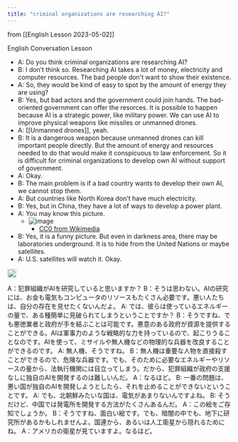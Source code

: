 ```yaml
---
title: "criminal organizations are researching AI?"
---
```


from [[English Lesson 2023-05-02]]

English Conversation Lesson
- A: Do you think criminal organizations are researching AI?
- B: I don’t think so. Researching AI takes a lot of money, electricity and computer resources. The bad people don't want to show their existence.
- A: So, they would be kind of easy to spot by the amount of energy they are using?
- B: Yes, but bad actors and the government could join hands. The bad-oriented government can offer the resorces. It is possible to happen because AI is a strategic power, like military power. We can use AI to improve physical weapons like missiles or unmanned drones.
- A: [[Unmanned drones]], yeah.
- B: It is a dangerous weapon because unmanned drones can kill important people directly. But the amount of energy and resources needed to do that would make it conspicuous to law enforcement. So it is difficult for criminal organizations to develop own AI without support of government.
- A: Okay.
- B: The main problem is if a bad country wants to develop their own AI, we cannot stop them.
- A: But countries like North Korea don't have much electricity.
- B: Yes, but in China, they have a lot of ways to develop a power plant.
- A: You may know this picture.
    - ![image](https://gyazo.com/1a23f7db570b10534a9072d07da4f31a/thumb/1000)
        - [CC0 from Wikimedia](https://commons.wikimedia.org/wiki/File:Korean_Peninsula_at_night_from_space.jpg)
- B: Yes, it is a funny picture. But even in darkness area, there may be laboratories underground. It is to hide from the United Nations or maybe satellites.
- A: U.S. satellites will watch it. Okay.

<img src='https://scrapbox.io/api/pages/nishio/enjabelow/icon' alt='enjabelow.icon' height="19.5"/>

A：犯罪組織がAIを研究していると思いますか？
B：そうは思わない。AIの研究には、お金も電気もコンピュータのリソースもたくさん必要です。悪い人たちは、自分の存在を見せたくないんだよ。
A: では、彼らは使っているエネルギーの量で、ある種簡単に見破られてしまうということですか？
B：そうですね、でも悪徳業者と政府が手を結ぶことは可能です。悪意のある政府が資源を提供することができる。AIは軍事力のような戦略的な力を持っているので、起こりうることなのです。AIを使って、ミサイルや無人機などの物理的な兵器を改良することができるのです。
A: 無人機、そうですね。
B：無人機は重要な人物を直接殺すことができるので、危険な兵器です。でも、そのために必要なエネルギーやリソースの量から、法執行機関には目立ってしまう。だから、犯罪組織が政府の支援なしに独自のAIを開発するのは難しいんだ。
A：なるほど。
B: 一番の問題は、悪い国が独自のAIを開発しようとしたら、それを止めることができないということです。
A: でも、北朝鮮みたいな国は、電気があまりないんですよね。
B: そうだけど、中国では発電所を開発する方法がたくさんあるんだ。
A：この絵をご存知でしょうか。
B：そうですね、面白い絵です。でも、暗闇の中でも、地下に研究所があるかもしれませんよ。国連から、あるいは人工衛星から隠れるためにね。
A：アメリカの衛星が見ていますよ。なるほど。

